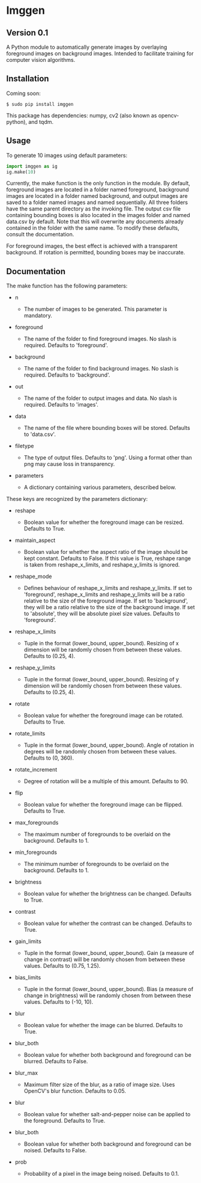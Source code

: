 # Imggen #

## Version 0.1 ##

A Python module to automatically generate images by overlaying foreground images on background images. Intended to facilitate training for computer vision algorithms. 

## Installation ##

Coming soon: 

    $ sudo pip install imggen

This package has dependencies: numpy, cv2 (also known as opencv-python), and tqdm. 

## Usage ##

To generate 10 images using default parameters: 

```python
import imggen as ig
ig.make(10)
```

Currently, the make function is the only function in the module. By default, foreground images are located in a folder named foreground, background images are located in a folder named background, and output images are saved to a folder named images and named sequentially. All three folders have the same parent directory as the invoking file. The output csv file containing bounding boxes is also located in the images folder and named data.csv by default. Note that this will overwrite any documents already contained in the folder with the same name. To modify these defaults, consult the documentation.

For foreground images, the best effect is achieved with a transparent background. If rotation is permitted, bounding boxes may be inaccurate. 

## Documentation ##

The make function has the following parameters:

* n
  * The number of images to be generated. This parameter is mandatory.

* foreground
  * The name of the folder to find foreground images. No slash is required. Defaults to 'foreground'.

* background
  * The name of the folder to find background images. No slash is required. Defaults to 'background'.

* out
  * The name of the folder to output images and data. No slash is required. Defaults to 'images'.

* data
  * The name of the file where bounding boxes will be stored. Defaults to 'data.csv'.

* filetype
  * The type of output files. Defaults to 'png'. Using a format other than png may cause loss in transparency.

* parameters
  * A dictionary containing various parameters, described below.

These keys are recognized by the parameters dictionary: 

* reshape
  * Boolean value for whether the foreground image can be resized. Defaults to True.

* maintain\_aspect
  * Boolean value for whether the aspect ratio of the image should be kept constant. Defaults to False. If this value is True, reshape range is taken from reshape\_x\_limits, and reshape\_y\_limits is ignored.

* reshape\_mode
  * Defines behaviour of reshape\_x\_limits and reshape\_y\_limits. If set to 'foreground', reshape\_x\_limits and reshape\_y\_limits will be a ratio relative to the size of the foreground image. If set to 'background', they will be a ratio relative to the size of the background image. If set to 'absolute', they will be absolute pixel size values. Defaults to 'foreground'.

* reshape\_x\_limits
  * Tuple in the format (lower\_bound, upper\_bound). Resizing of x dimension will be randomly chosen from between these values. Defaults to (0.25, 4).

* reshape\_y\_limits
  * Tuple in the format (lower\_bound, upper\_bound). Resizing of y dimension will be randomly chosen from between these values. Defaults to (0.25, 4).

* rotate
  * Boolean value for whether the foreground image can be rotated. Defaults to True.

* rotate\_limits
  * Tuple in the format (lower\_bound, upper\_bound). Angle of rotation in degrees will be randomly chosen from between these values. Defaults to (0, 360).

* rotate\_increment
  * Degree of rotation will be a multiple of this amount. Defaults to 90.

* flip
  * Boolean value for whether the foreground image can be flipped. Defaults to True.

* max\_foregrounds
  * The maximum number of foregrounds to be overlaid on the background. Defaults to 1.

* min\_foregrounds
  * The minimum number of foregrounds to be overlaid on the background. Defaults to 1.

* brightness
  * Boolean value for whether the brightness can be changed. Defaults to True.

* contrast
  * Boolean value for whether the contrast can be changed. Defaults to True.

* gain\_limits
  * Tuple in the format (lower\_bound, upper\_bound). Gain (a measure of change in contrast) will be randomly chosen from between these values. Defaults to (0.75, 1.25). 

* bias\_limits
  * Tuple in the format (lower\_bound, upper\_bound). Bias (a measure of change in brightness) will be randomly chosen from between these values. Defaults to (-10, 10).

* blur
  * Boolean value for whether the image can be blurred. Defaults to True.

* blur\_both
  * Boolean value for whether both background and foreground can be blurred. Defaults to False.

* blur_max
  * Maximum filter size of the blur, as a ratio of image size. Uses OpenCV's blur function. Defaults to 0.05.

* blur
  * Boolean value for whether salt-and-pepper noise can be applied to the foreground. Defaults to True.

* blur\_both
  * Boolean value for whether both background and foreground can be noised. Defaults to False.

* prob
  * Probability of a pixel in the image being noised. Defaults to 0.1.
